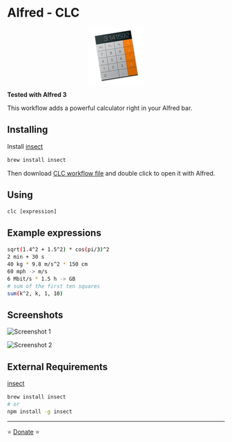 # Alfred - CLC

<p align="center">
<img src="https://github.com/aviaryan/alfred-clc/raw/master/src/icon.png">
</p>

**Tested with Alfred 3**

This workflow adds a powerful calculator right in your Alfred bar.


## Installing

Install [insect](https://github.com/sharkdp/insect)

```sh
brew install insect
```

Then download [CLC workflow file](https://github.com/aviaryan/alfred-clc/raw/master/clc.alfredworkflow) and double click to open it with Alfred.


## Using

```
clc [expression]
```


## Example expressions

```sh
sqrt(1.4^2 + 1.5^2) * cos(pi/3)^2
2 min + 30 s
40 kg * 9.8 m/s^2 * 150 cm
60 mph -> m/s
6 Mbit/s * 1.5 h -> GB
# sum of the first ten squares
sum(k^2, k, 1, 10)
```


## Screenshots

![Screenshot 1](https://i.imgur.com/MMg3MKN.png)

![Screenshot 2](https://i.imgur.com/sa1fPJz.png)


## External Requirements

[insect](https://github.com/sharkdp/insect)

```sh
brew install insect
# or
npm install -g insect
```


----

⭐️ [Donate](https://www.paypal.me/aviaryan) ⭐️

